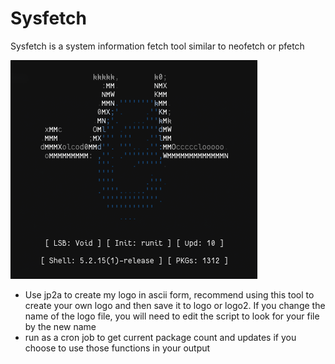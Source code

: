 # Sysfetch

Sysfetch is a system information fetch tool similar to neofetch or pfetch

![](scrot.png)

* Use jp2a to create my logo in ascii form, recommend using this tool to create your own logo and then save it to logo
or logo2. If you change the name of the logo file, you will need to edit the script to look for your file by the new
name
* run as a cron job to get current package count and updates if you choose to use those functions in your output



